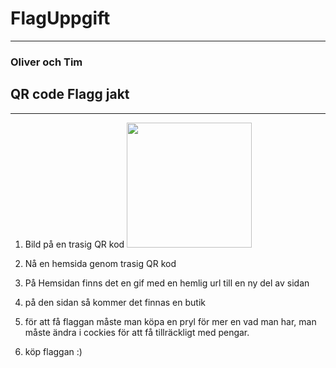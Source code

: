 # FlagUppgift
---
### Oliver och Tim 

## QR code Flagg jakt
---
1. Bild på en trasig QR kod
   <img src="https://upload.wikimedia.org/wikipedia/commons/8/8d/QR_Code_Damaged.jpg" width="200">
   

3. Nå en hemsida genom trasig QR kod
4. På Hemsidan finns det en gif med en hemlig url till en ny del av sidan
5. på den sidan så kommer det finnas en butik
6. för att få flaggan måste man köpa en pryl för mer en vad man har, man måste ändra i cockies för att få tillräckligt med pengar.
7. köp flaggan :) 
